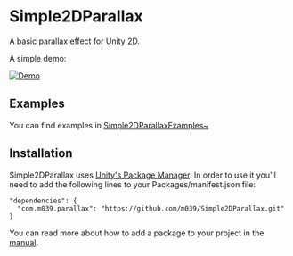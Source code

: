 # Simple2DParallax
A basic parallax effect for Unity 2D.

A simple demo:

[![Demo](https://i.imgur.com/mgZj8sH.gif)](https://youtu.be/Im8eCi0pSss)

## Examples

You can find examples in [Simple2DParallaxExamples~](Simple2DParallaxExamples~)

## Installation

Simple2DParallax uses [Unity's Package Manager](https://docs.unity3d.com/Manual/CustomPackages.html). In order to use it you'll need to add the following lines to your Packages/manifest.json file:

    "dependencies": {
      "com.m039.parallax": "https://github.com/m039/Simple2DParallax.git"
    }

You can read more about how to add a package to your project in the [manual](https://docs.unity3d.com/Manual/upm-dependencies.html).
